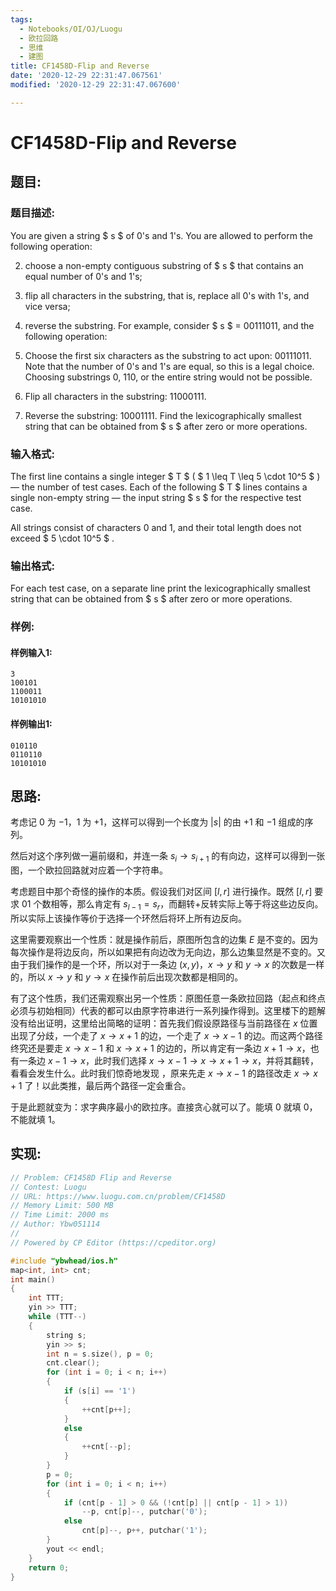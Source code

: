 ```yaml
---
tags: 
  - Notebooks/OI/OJ/Luogu
  - 欧拉回路
  - 思维
  - 建图
title: CF1458D-Flip and Reverse
date: '2020-12-29 22:31:47.067561'
modified: '2020-12-29 22:31:47.067600'

---
```

# CF1458D-Flip and Reverse
## 题目:
### 题目描述:
You are given a string $ s $ of 0's and 1's. You are allowed to perform the following operation:


2. choose a non-empty contiguous substring of $ s $ that contains an equal number of 0's and 1's;
3. flip all characters in the substring, that is, replace all 0's with 1's, and vice versa;
4. reverse the substring.
For example, consider $ s $ = 00111011, and the following operation:


6. Choose the first six characters as the substring to act upon: 00111011. Note that the number of 0's and 1's are equal, so this is a legal choice. Choosing substrings 0, 110, or the entire string would not be possible.
7. Flip all characters in the substring: 11000111.
8. Reverse the substring: 10001111.
Find the lexicographically smallest string that can be obtained from $ s $ after zero or more operations.
### 输入格式:
The first line contains a single integer $ T $ ( $ 1 \leq T \leq 5 \cdot 10^5 $ ) — the number of test cases. Each of the following $ T $ lines contains a single non-empty string — the input string $ s $ for the respective test case.

All strings consist of characters 0 and 1, and their total length does not exceed $ 5 \cdot 10^5 $ .
### 输出格式:
For each test case, on a separate line print the lexicographically smallest string that can be obtained from $ s $ after zero or more operations.
### 样例:
#### 样例输入1:
```
3
100101
1100011
10101010
```
#### 样例输出1:
```
010110
0110110
10101010
```
## 思路:

考虑记 $0$ 为 $-1$，$1$ 为 $+1$，这样可以得到一个长度为 $|s|$ 的由 $+1$ 和 $-1$ 组成的序列。

然后对这个序列做一遍前缀和，并连一条 $s_i\to s_{i+1}$ 的有向边，这样可以得到一张图，一个欧拉回路就对应着一个字符串。

考虑题目中那个奇怪的操作的本质。假设我们对区间 $[l,r]$ 进行操作。既然 $[l,r]$ 要求 01 个数相等，那么肯定有 $s_{l-1}=s_r$，而翻转+反转实际上等于将这些边反向。所以实际上该操作等价于选择一个环然后将环上所有边反向。

这里需要观察出一个性质：就是操作前后，原图所包含的边集 $E$ 是不变的。因为每次操作是将边反向，所以如果把有向边改为无向边，那么边集显然是不变的。又由于我们操作的是一个环，所以对于一条边 $(x,y)$，$x\to y$ 和 $y\to x$ 的次数是一样的，所以 $x\to y$ 和 $y\to x$ 在操作前后出现次数都是相同的。

有了这个性质，我们还需观察出另一个性质：原图任意一条欧拉回路（起点和终点必须与初始相同）代表的都可以由原字符串进行一系列操作得到。这里楼下的题解没有给出证明，这里给出简略的证明：首先我们假设原路径与当前路径在 $x$ 位置出现了分歧，一个走了 $x
\to x+1$ 的边，一个走了 $x\to x-1$ 的边。而这两个路径终究还是要走 $x\to x-1$ 和 $x\to x+1$ 的边的，所以肯定有一条边 $x+1
\to x$，也有一条边 $x-1\to x$，此时我们选择 $x\to x-1\to x\to x+1\to x$，并将其翻转，看看会发生什么。此时我们惊奇地发现 ，原来先走 $x\to x-1$ 的路径改走 $x\to x+1$ 了！以此类推，最后两个路径一定会重合。

于是此题就变为：求字典序最小的欧拉序。直接贪心就可以了。能填 $0$ 就填 $0$，不能就填 $1$。

## 实现:

```cpp
// Problem: CF1458D Flip and Reverse
// Contest: Luogu
// URL: https://www.luogu.com.cn/problem/CF1458D
// Memory Limit: 500 MB
// Time Limit: 2000 ms
// Author: Ybw051114
//
// Powered by CP Editor (https://cpeditor.org)

#include "ybwhead/ios.h"
map<int, int> cnt;
int main()
{
    int TTT;
    yin >> TTT;
    while (TTT--)
    {
        string s;
        yin >> s;
        int n = s.size(), p = 0;
        cnt.clear();
        for (int i = 0; i < n; i++)
        {
            if (s[i] == '1')
            {
                ++cnt[p++];
            }
            else
            {
                ++cnt[--p];
            }
        }
        p = 0;
        for (int i = 0; i < n; i++)
        {
            if (cnt[p - 1] > 0 && (!cnt[p] || cnt[p - 1] > 1))
                --p, cnt[p]--, putchar('0');
            else
                cnt[p]--, p++, putchar('1');
        }
        yout << endl;
    }
    return 0;
}
```
